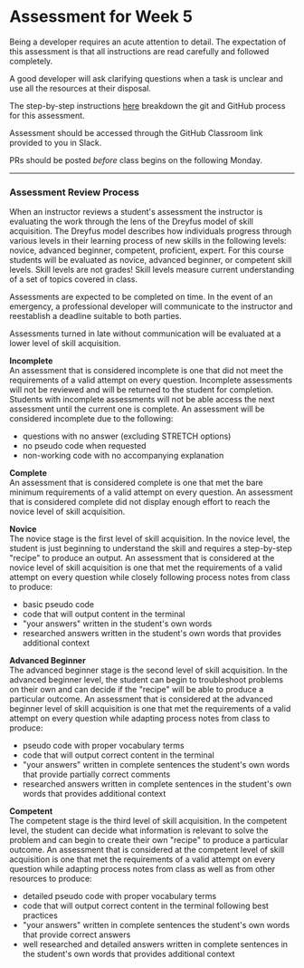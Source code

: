 # Assessment for Week 5

Being a developer requires an acute attention to detail. The expectation of this assessment is that all instructions are read carefully and followed completely.

A good developer will ask clarifying questions when a task is unclear and use all the resources at their disposal.

The step-by-step instructions [here](https://github.com/LEARNAcademy/Syllabus/blob/main/github/assessments.md) breakdown the git and GitHub process for this assessment.

Assessment should be accessed through the GitHub Classroom link provided to you in Slack.

PRs should be posted _before_ class begins on the following Monday.

---

### Assessment Review Process

When an instructor reviews a student's assessment the instructor is evaluating the work through the lens of the Dreyfus model of skill acquisition. The Dreyfus model describes how individuals progress through various levels in their learning process of new skills in the following levels: novice, advanced beginner, competent, proficient, expert. For this course students will be evaluated as novice, advanced beginner, or competent skill levels. Skill levels are not grades! Skill levels measure current understanding of a set of topics covered in class.

Assessments are expected to be completed on time. In the event of an emergency, a professional developer will communicate to the instructor and reestablish a deadline suitable to both parties. 

Assessments turned in late without communication will be evaluated at a lower level of skill acquisition.

**Incomplete**  
An assessment that is considered incomplete is one that did not meet the requirements of a valid attempt on every question. Incomplete assessments will not be reviewed and will be returned to the student for completion. Students with incomplete assessments will not be able access the next assessment until the current one is complete. An assessment will be considered incomplete due to the following:

- questions with no answer (excluding STRETCH options)
- no pseudo code when requested
- non-working code with no accompanying explanation

**Complete**  
An assessment that is considered complete is one that met the bare minimum requirements of a valid attempt on every question. An assessment that is considered complete did not display enough effort to reach the novice level of skill acquisition.

**Novice**  
The novice stage is the first level of skill acquisition. In the novice level, the student is just beginning to understand the skill and requires a step-by-step "recipe" to produce an output. An assessment that is considered at the novice level of skill acquisition is one that met the requirements of a valid attempt on every question while closely following process notes from class to produce:

- basic pseudo code
- code that will output content in the terminal
- "your answers" written in the student's own words
- researched answers written in the student's own words that provides additional context

**Advanced Beginner**  
The advanced beginner stage is the second level of skill acquisition. In the advanced beginner level, the student can begin to troubleshoot problems on their own and can decide if the "recipe" will be able to produce a particular outcome. An assessment that is considered at the advanced beginner level of skill acquisition is one that met the requirements of a valid attempt on every question while adapting process notes from class to produce:

- pseudo code with proper vocabulary terms
- code that will output correct content in the terminal
- "your answers" written in complete sentences the student's own words that provide partially correct comments
- researched answers written in complete sentences in the student's own words that provides additional context

**Competent**  
The competent stage is the third level of skill acquisition. In the competent level, the student can decide what information is relevant to solve the problem and can begin to create their own "recipe" to produce a particular outcome. An assessment that is considered at the competent level of skill acquisition is one that met the requirements of a valid attempt on every question while adapting process notes from class as well as from other resources to produce:

- detailed pseudo code with proper vocabulary terms
- code that will output correct content in the terminal following best practices
- "your answers" written in complete sentences the student's own words that provide correct answers
- well researched and detailed answers written in complete sentences in the student's own words that provides additional context
